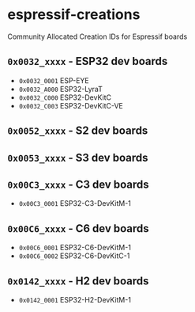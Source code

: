 # espressif-creations
Community Allocated Creation IDs for Espressif boards

## `0x0032_xxxx` - ESP32 dev boards
*  `0x0032_0001` ESP-EYE
*  `0x0032_A000` ESP32-LyraT
*  `0x0032_C000` ESP32-DevKitC
*  `0x0032_C003` ESP32-DevKitC-VE

## `0x0052_xxxx` - S2 dev boards

## `0x0053_xxxx` - S3 dev boards

## `0x00C3_xxxx` - C3 dev boards
*  `0x00C3_0001` ESP32-C3-DevKitM-1

## `0x00C6_xxxx` - C6 dev boards
*  `0x00C6_0001` ESP32-C6-DevKitM-1
*  `0x00C6_0002` ESP32-C6-DevKitC-1

## `0x0142_xxxx` - H2 dev boards
*  `0x0142_0001` ESP32-H2-DevKitM-1
